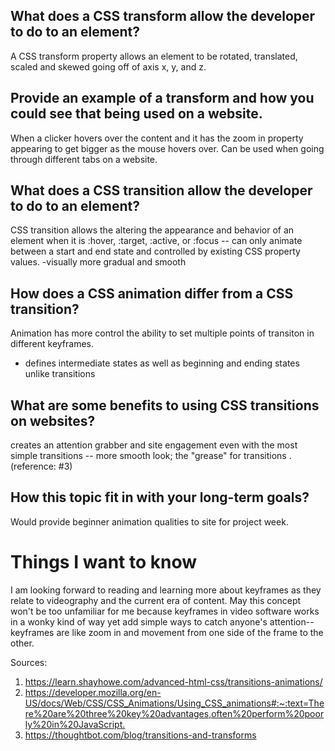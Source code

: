 ## What does a CSS transform allow the developer to do to an element?
A CSS transform property allows an element to be rotated, translated, scaled and skewed going off of axis x, y, and z.


## Provide an example of a transform and how you could see that being used on a website.
When a clicker hovers over the content and it has the zoom in property appearing to get bigger as the mouse hovers over. Can be used when going through different tabs on a website.


## What does a CSS transition allow the developer to do to an element?
CSS transition allows the altering the appearance and behavior of an element when it is :hover, :target, :active, or :focus -- can only animate between a start and end state and controlled by existing CSS property values. 
-visually more gradual and smooth


## How does a CSS animation differ from a CSS transition? 
Animation has more control the ability to set multiple points of transiton in different keyframes. 
- defines intermediate states as well as beginning and ending states unlike transitions

## What are some benefits to using CSS transitions on websites?
creates an attention grabber and site engagement even with the most simple transitions -- more smooth look; the "grease" for transitions .(reference: #3)

## How this topic fit in with your long-term goals?
Would provide beginner animation qualities to site for project week.


# Things I want to know 
I am looking forward to reading and learning more about keyframes as they relate to videography and the current era of content. May this concept won't be too unfamiliar for me because keyframes in video software works in a wonky kind of way yet add simple ways to catch anyone's attention-- keyframes are like zoom in and movement from one side of the frame to the other.

Sources:
1) <https://learn.shayhowe.com/advanced-html-css/transitions-animations/>
2) <https://developer.mozilla.org/en-US/docs/Web/CSS/CSS_Animations/Using_CSS_animations#:~:text=There%20are%20three%20key%20advantages,often%20perform%20poorly%20in%20JavaScript.>
3) <https://thoughtbot.com/blog/transitions-and-transforms>